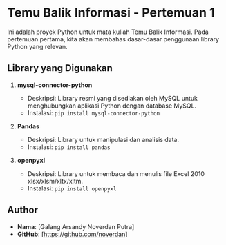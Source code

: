 # Temu Balik Informasi - Pertemuan 1

Ini adalah proyek Python untuk mata kuliah Temu Balik Informasi. Pada pertemuan pertama, kita akan membahas dasar-dasar penggunaan library Python yang relevan.

## Library yang Digunakan

1. **mysql-connector-python**

    - Deskripsi: Library resmi yang disediakan oleh MySQL untuk menghubungkan aplikasi Python dengan database MySQL.
    - Instalasi: `pip install mysql-connector-python`

2. **Pandas**

    - Deskripsi: Library untuk manipulasi dan analisis data.
    - Instalasi: `pip install pandas`

3. **openpyxl**
    - Deskripsi: Library untuk membaca dan menulis file Excel 2010 xlsx/xlsm/xltx/xltm.
    - Instalasi: `pip install openpyxl`

## Author

-   **Nama**: [Galang Arsandy Noverdan Putra]
-   **GitHub**: [https://github.com/noverdan]
